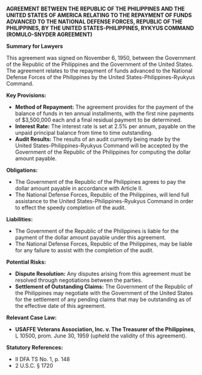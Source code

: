 **AGREEMENT BETWEEN THE REPUBLIC OF THE PHILIPPINES AND THE UNITED STATES OF AMERICA RELATING TO THE REPAYMENT OF FUNDS ADVANCED TO THE NATIONAL DEFENSE FORCES, REPUBLIC OF THE PHILIPPINES, BY THE UNITED STATES-PHILIPPINES, RYKYUS COMMAND (ROMULO-SNYDER AGREEMENT)**

**Summary for Lawyers**

This agreement was signed on November 6, 1950, between the Government of the Republic of the Philippines and the Government of the United States. The agreement relates to the repayment of funds advanced to the National Defense Forces of the Philippines by the United States-Philippines-Ryukyus Command.

**Key Provisions:**

*   **Method of Repayment:** The agreement provides for the payment of the balance of funds in ten annual installments, with the first nine payments of $3,500,000 each and a final residual payment to be determined.
*   **Interest Rate:** The interest rate is set at 2.5% per annum, payable on the unpaid principal balance from time to time outstanding.
*   **Audit Results:** The results of an audit currently being made by the United States-Philippines-Ryukyus Command will be accepted by the Government of the Republic of the Philippines for computing the dollar amount payable.

**Obligations:**

*   The Government of the Republic of the Philippines agrees to pay the dollar amount payable in accordance with Article II.
*   The National Defense Forces, Republic of the Philippines, will lend full assistance to the United States-Philippines-Ryukyus Command in order to effect the speedy completion of the audit.

**Liabilities:**

*   The Government of the Republic of the Philippines is liable for the payment of the dollar amount payable under this agreement.
*   The National Defense Forces, Republic of the Philippines, may be liable for any failure to assist with the completion of the audit.

**Potential Risks:**

*   **Dispute Resolution:** Any disputes arising from this agreement must be resolved through negotiations between the parties.
*   **Settlement of Outstanding Claims:** The Government of the Republic of the Philippines may negotiate with the Government of the United States for the settlement of any pending claims that may be outstanding as of the effective date of this agreement.

**Relevant Case Law:**

*   **USAFFE Veterans Association, Inc. v. The Treasurer of the Philippines**, L 10500, prom. June 30, 1959 (upheld the validity of this agreement).

**Statutory References:**

*   II DFA TS No. 1, p. 148
*   2 U.S.C. § 1720
